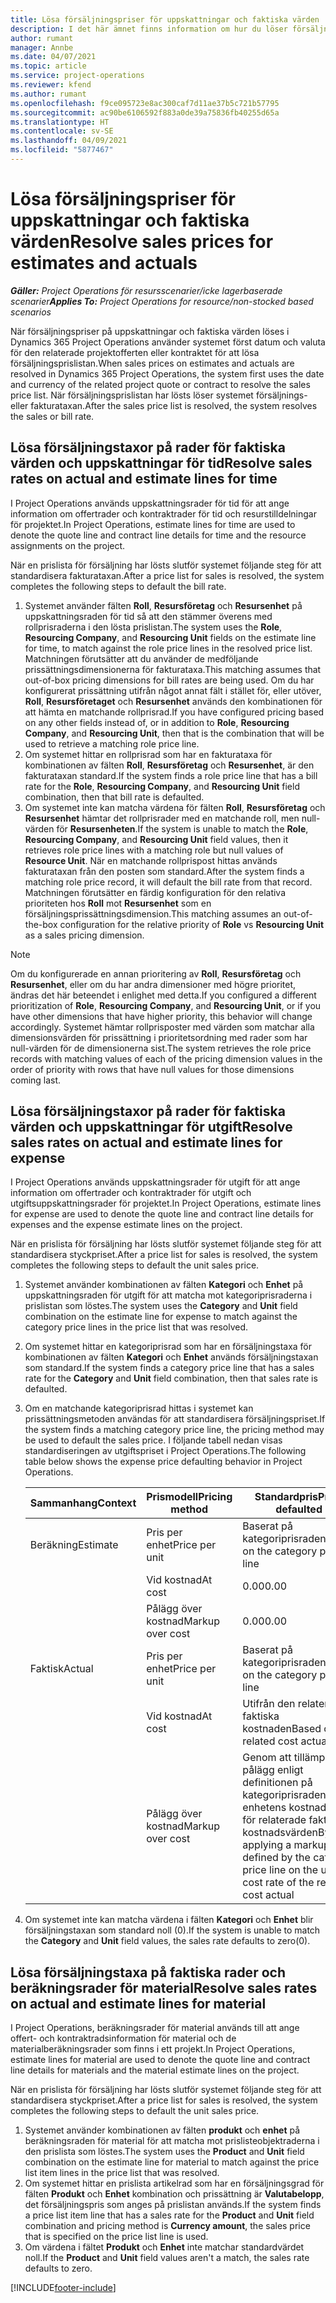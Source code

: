 ```yaml
---
title: Lösa försäljningspriser för uppskattningar och faktiska värden
description: I det här ämnet finns information om hur du löser försäljningstaxor för uppskattningar och faktiska värden.
author: rumant
manager: Annbe
ms.date: 04/07/2021
ms.topic: article
ms.service: project-operations
ms.reviewer: kfend
ms.author: rumant
ms.openlocfilehash: f9ce095723e8ac300caf7d11ae37b5c721b57795
ms.sourcegitcommit: ac90be6106592f883a0de39a75836fb40255d65a
ms.translationtype: HT
ms.contentlocale: sv-SE
ms.lasthandoff: 04/09/2021
ms.locfileid: "5877467"
---
```

# <a name="resolve-sales-prices-for-estimates-and-actuals"></a><span data-ttu-id="f12cd-103">Lösa försäljningspriser för uppskattningar och faktiska värden</span><span class="sxs-lookup"><span data-stu-id="f12cd-103">Resolve sales prices for estimates and actuals</span></span>

<span data-ttu-id="f12cd-104">_**Gäller:** Project Operations för resursscenarier/icke lagerbaserade scenarier_</span><span class="sxs-lookup"><span data-stu-id="f12cd-104">_**Applies To:** Project Operations for resource/non-stocked based scenarios_</span></span>

<span data-ttu-id="f12cd-105">När försäljningspriser på uppskattningar och faktiska värden löses i Dynamics 365 Project Operations använder systemet först datum och valuta för den relaterade projektofferten eller kontraktet för att lösa försäljningsprislistan.</span><span class="sxs-lookup"><span data-stu-id="f12cd-105">When sales prices on estimates and actuals are resolved in Dynamics 365 Project Operations, the system first uses the date and currency of the related project quote or contract to resolve the sales price list.</span></span> <span data-ttu-id="f12cd-106">När försäljningsprislistan har lösts löser systemet försäljnings- eller fakturataxan.</span><span class="sxs-lookup"><span data-stu-id="f12cd-106">After the sales price list is resolved, the system resolves the sales or bill rate.</span></span>

## <a name="resolve-sales-rates-on-actual-and-estimate-lines-for-time"></a><span data-ttu-id="f12cd-107">Lösa försäljningstaxor på rader för faktiska värden och uppskattningar för tid</span><span class="sxs-lookup"><span data-stu-id="f12cd-107">Resolve sales rates on actual and estimate lines for time</span></span>

<span data-ttu-id="f12cd-108">I Project Operations används uppskattningsrader för tid för att ange information om offertrader och kontraktrader för tid och resurstilldelningar för projektet.</span><span class="sxs-lookup"><span data-stu-id="f12cd-108">In Project Operations, estimate lines for time are used to denote the quote line and contract line details for time and the resource assignments on the project.</span></span>

<span data-ttu-id="f12cd-109">När en prislista för försäljning har lösts slutför systemet följande steg för att standardisera fakturataxan.</span><span class="sxs-lookup"><span data-stu-id="f12cd-109">After a price list for sales is resolved, the system completes the following steps to default the bill rate.</span></span>

1. <span data-ttu-id="f12cd-110">Systemet använder fälten **Roll**, **Resursföretag** och **Resursenhet** på uppskattningsraden för tid så att den stämmer överens med rollprisraderna i den lösta prislistan.</span><span class="sxs-lookup"><span data-stu-id="f12cd-110">The system uses the **Role**, **Resourcing Company**, and **Resourcing Unit** fields on the estimate line for time, to match against the role price lines in the resolved price list.</span></span> <span data-ttu-id="f12cd-111">Matchningen förutsätter att du använder de medföljande prissättningsdimensionerna för fakturataxa.</span><span class="sxs-lookup"><span data-stu-id="f12cd-111">This matching assumes that out-of-box pricing dimensions for bill rates are being used.</span></span> <span data-ttu-id="f12cd-112">Om du har konfigurerat prissättning utifrån något annat fält i stället för, eller utöver, **Roll**, **Resursföretaget** och **Resursenhet** används den kombinationen för att hämta en matchande rollprisrad.</span><span class="sxs-lookup"><span data-stu-id="f12cd-112">If you have configured pricing based on any other fields instead of, or in addition to **Role**, **Resourcing Company**, and **Resourcing Unit**, then that is the combination that will be used to retrieve a matching role price line.</span></span>
2. <span data-ttu-id="f12cd-113">Om systemet hittar en rollprisrad som har en fakturataxa för kombinationen av fälten **Roll**, **Resursföretag** och **Resursenhet**, är den fakturataxan standard.</span><span class="sxs-lookup"><span data-stu-id="f12cd-113">If the system finds a role price line that has a bill rate for the **Role**, **Resourcing Company**, and **Resourcing Unit** field combination, then that bill rate is defaulted.</span></span>
3. <span data-ttu-id="f12cd-114">Om systemet inte kan matcha värdena för fälten **Roll**, **Resursföretag** och **Resursenhet** hämtar det rollprisrader med en matchande roll, men null-värden för **Resursenheten**.</span><span class="sxs-lookup"><span data-stu-id="f12cd-114">If the system is unable to match the **Role**, **Resourcing Company**, and **Resourcing Unit** field values, then it retrieves role price lines with a matching role but null values of **Resource Unit**.</span></span> <span data-ttu-id="f12cd-115">När en matchande rollprispost hittas används fakturataxan från den posten som standard.</span><span class="sxs-lookup"><span data-stu-id="f12cd-115">After the system finds a matching role price record, it will default the bill rate from that record.</span></span> <span data-ttu-id="f12cd-116">Matchningen förutsätter en färdig konfiguration för den relativa prioriteten hos **Roll** mot **Resursenhet** som en försäljningsprissättningsdimension.</span><span class="sxs-lookup"><span data-stu-id="f12cd-116">This matching assumes an out-of-the-box configuration for the relative priority of **Role** vs **Resourcing Unit** as a sales pricing dimension.</span></span>

> [!NOTE]
> <span data-ttu-id="f12cd-117">Om du konfigurerade en annan prioritering av **Roll**, **Resursföretag** och **Resursenhet**, eller om du har andra dimensioner med högre prioritet, ändras det här beteendet i enlighet med detta.</span><span class="sxs-lookup"><span data-stu-id="f12cd-117">If you configured a different prioritization of **Role**, **Resourcing Company**, and **Resourcing Unit**, or if you have other dimensions that have higher priority, this behavior will change accordingly.</span></span> <span data-ttu-id="f12cd-118">Systemet hämtar rollprisposter med värden som matchar alla dimensionsvärden för prissättning i prioritetsordning med rader som har null-värden för de dimensionerna sist.</span><span class="sxs-lookup"><span data-stu-id="f12cd-118">The system retrieves the role price records with matching values of each of the pricing dimension values in the order of priority with rows that have null values for those dimensions coming last.</span></span>

## <a name="resolve-sales-rates-on-actual-and-estimate-lines-for-expense"></a><span data-ttu-id="f12cd-119">Lösa försäljningstaxor på rader för faktiska värden och uppskattningar för utgift</span><span class="sxs-lookup"><span data-stu-id="f12cd-119">Resolve sales rates on actual and estimate lines for expense</span></span>

<span data-ttu-id="f12cd-120">I Project Operations används uppskattningsrader för utgift för att ange information om offertrader och kontraktrader för utgift och utgiftsuppskattningsrader för projektet.</span><span class="sxs-lookup"><span data-stu-id="f12cd-120">In Project Operations, estimate lines for expense are used to denote the quote line and contract line details for expenses and the expense estimate lines on the project.</span></span>

<span data-ttu-id="f12cd-121">När en prislista för försäljning har lösts slutför systemet följande steg för att standardisera styckpriset.</span><span class="sxs-lookup"><span data-stu-id="f12cd-121">After a price list for sales is resolved, the system completes the following steps to default the unit sales price.</span></span>

1. <span data-ttu-id="f12cd-122">Systemet använder kombinationen av fälten **Kategori** och **Enhet** på uppskattningsraden för utgift för att matcha mot kategoriprisraderna i prislistan som löstes.</span><span class="sxs-lookup"><span data-stu-id="f12cd-122">The system uses the **Category** and **Unit** field combination on the estimate line for expense to match against the category price lines in the price list that was resolved.</span></span>
2. <span data-ttu-id="f12cd-123">Om systemet hittar en kategoriprisrad som har en försäljningstaxa för kombinationen av fälten **Kategori** och **Enhet** används försäljningstaxan som standard.</span><span class="sxs-lookup"><span data-stu-id="f12cd-123">If the system finds a category price line that has a sales rate for the **Category** and **Unit** field combination, then that sales rate is defaulted.</span></span>
3. <span data-ttu-id="f12cd-124">Om en matchande kategoriprisrad hittas i systemet kan prissättningsmetoden användas för att standardisera försäljningspriset.</span><span class="sxs-lookup"><span data-stu-id="f12cd-124">If the system finds a matching category price line, the pricing method may be used to default the sales price.</span></span> <span data-ttu-id="f12cd-125">I följande tabell nedan visas standardiseringen av utgiftspriset i Project Operations.</span><span class="sxs-lookup"><span data-stu-id="f12cd-125">The following table below shows the expense price defaulting behavior in Project Operations.</span></span>

    | <span data-ttu-id="f12cd-126">Sammanhang</span><span class="sxs-lookup"><span data-stu-id="f12cd-126">Context</span></span> | <span data-ttu-id="f12cd-127">Prismodell</span><span class="sxs-lookup"><span data-stu-id="f12cd-127">Pricing method</span></span> | <span data-ttu-id="f12cd-128">Standardpris</span><span class="sxs-lookup"><span data-stu-id="f12cd-128">Price defaulted</span></span> |
    | --- | --- | --- |
    | <span data-ttu-id="f12cd-129">Beräkning</span><span class="sxs-lookup"><span data-stu-id="f12cd-129">Estimate</span></span> | <span data-ttu-id="f12cd-130">Pris per enhet</span><span class="sxs-lookup"><span data-stu-id="f12cd-130">Price per unit</span></span> | <span data-ttu-id="f12cd-131">Baserat på kategoriprisraden</span><span class="sxs-lookup"><span data-stu-id="f12cd-131">Based on the category price line</span></span> |
    | &nbsp; | <span data-ttu-id="f12cd-132">Vid kostnad</span><span class="sxs-lookup"><span data-stu-id="f12cd-132">At cost</span></span> | <span data-ttu-id="f12cd-133">0.00</span><span class="sxs-lookup"><span data-stu-id="f12cd-133">0.00</span></span> |
    | &nbsp; | <span data-ttu-id="f12cd-134">Pålägg över kostnad</span><span class="sxs-lookup"><span data-stu-id="f12cd-134">Markup over cost</span></span> | <span data-ttu-id="f12cd-135">0.00</span><span class="sxs-lookup"><span data-stu-id="f12cd-135">0.00</span></span> |
    | <span data-ttu-id="f12cd-136">Faktisk</span><span class="sxs-lookup"><span data-stu-id="f12cd-136">Actual</span></span> | <span data-ttu-id="f12cd-137">Pris per enhet</span><span class="sxs-lookup"><span data-stu-id="f12cd-137">Price per unit</span></span> | <span data-ttu-id="f12cd-138">Baserat på kategoriprisraden</span><span class="sxs-lookup"><span data-stu-id="f12cd-138">Based on the category price line</span></span> |
    | &nbsp; | <span data-ttu-id="f12cd-139">Vid kostnad</span><span class="sxs-lookup"><span data-stu-id="f12cd-139">At cost</span></span> | <span data-ttu-id="f12cd-140">Utifrån den relaterade faktiska kostnaden</span><span class="sxs-lookup"><span data-stu-id="f12cd-140">Based on the related cost actual</span></span> |
    | &nbsp; | <span data-ttu-id="f12cd-141">Pålägg över kostnad</span><span class="sxs-lookup"><span data-stu-id="f12cd-141">Markup over cost</span></span> | <span data-ttu-id="f12cd-142">Genom att tillämpa ett pålägg enligt definitionen på kategoriprisraden i enhetens kostnadstaxa för relaterade faktiska kostnadsvärden</span><span class="sxs-lookup"><span data-stu-id="f12cd-142">By applying a markup as defined by the category price line on the unit cost rate of the related cost actual</span></span> |

4. <span data-ttu-id="f12cd-143">Om systemet inte kan matcha värdena i fälten **Kategori** och **Enhet** blir försäljningstaxan som standard noll (0).</span><span class="sxs-lookup"><span data-stu-id="f12cd-143">If the system is unable to match the **Category** and **Unit** field values, the sales rate defaults to zero(0).</span></span>

## <a name="resolve-sales-rates-on-actual-and-estimate-lines-for-material"></a><span data-ttu-id="f12cd-144">Lösa försäljningstaxa på faktiska rader och beräkningsrader för material</span><span class="sxs-lookup"><span data-stu-id="f12cd-144">Resolve sales rates on actual and estimate lines for material</span></span>

<span data-ttu-id="f12cd-145">I Project Operations, beräkningsrader för material används till att ange offert- och kontraktradsinformation för material och de materialberäkningsrader som finns i ett projekt.</span><span class="sxs-lookup"><span data-stu-id="f12cd-145">In Project Operations, estimate lines for material are used to denote the quote line and contract line details for materials and the material estimate lines on the project.</span></span>

<span data-ttu-id="f12cd-146">När en prislista för försäljning har lösts slutför systemet följande steg för att standardisera styckpriset.</span><span class="sxs-lookup"><span data-stu-id="f12cd-146">After a price list for sales is resolved, the system completes the following steps to default the unit sales price.</span></span>

1. <span data-ttu-id="f12cd-147">Systemet använder kombinationen av fälten **produkt** och **enhet** på beräkningsraden för material för att matcha mot prislisteobjektraderna i den prislista som löstes.</span><span class="sxs-lookup"><span data-stu-id="f12cd-147">The system uses the **Product** and **Unit** field combination on the estimate line for material to match against the price list item lines in the price list that was resolved.</span></span>
2. <span data-ttu-id="f12cd-148">Om systemet hittar en prislista artikelrad som har en försäljningsgrad för fälten **Produkt** och **Enhet** kombination och prissättning är **Valutabelopp**, det försäljningspris som anges på prislistan används.</span><span class="sxs-lookup"><span data-stu-id="f12cd-148">If the system finds a price list item line that has a sales rate for the **Product** and **Unit** field combination and pricing method is **Currency amount**, the sales price that is specified on the price list line is used.</span></span>
3. <span data-ttu-id="f12cd-149">Om värdena i fältet **Produkt** och **Enhet** inte matchar standardvärdet noll.</span><span class="sxs-lookup"><span data-stu-id="f12cd-149">If the **Product** and **Unit** field values aren't a match, the sales rate defaults to zero.</span></span>



[!INCLUDE[footer-include](../includes/footer-banner.md)]
